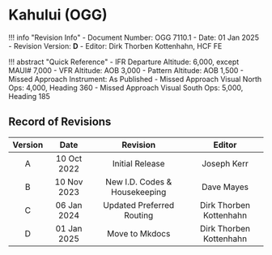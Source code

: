 # Kahului (OGG)

!!! info "Revision Info"
    - Document Number: OGG 7110.1
    - Date: 01 Jan 2025
    - Revision Version: **D**
    - Editor: Dirk Thorben Kottenhahn, HCF FE

!!! abstract "Quick Reference"
    - IFR Departure Altitude: 6,000, except MAUI# 7,000
    - VFR Altitude: AOB 3,000
    - Pattern Altitude: AOB 1,500
    - Missed Approach Instrument: As Published
    - Missed Approach Visual North Ops: 4,000, Heading 360
    - Missed Approach Visual South Ops: 5,000, Heading 185

## Record of Revisions

| Version | Date | Revision | Editor |
|:---:|:---:|:---:|:---:|
| A | 10 Oct 2022 | Initial Release | Joseph Kerr |
| B | 10 Nov 2023 | New I.D. Codes & Housekeeping | Dave Mayes |
| C | 06 Jan 2024 | Updated Preferred Routing | Dirk Thorben Kottenhahn|
| D | 01 Jan 2025 | Move to Mkdocs | Dirk Thorben Kottenhahn |
